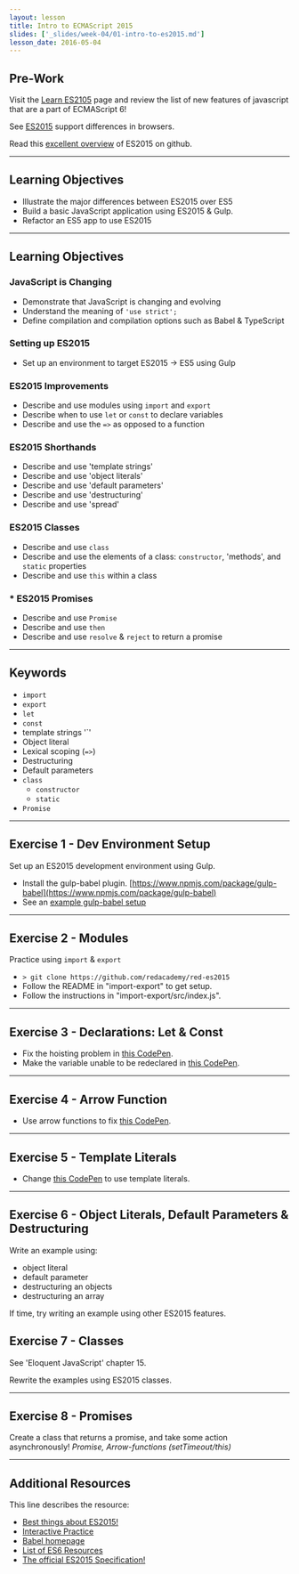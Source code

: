 ```yaml
---
layout: lesson
title: Intro to ECMAScript 2015
slides: ['_slides/week-04/01-intro-to-es2015.md']
lesson_date: 2016-05-04
---
```


## Pre-Work

Visit the [Learn ES2105](https://babeljs.io/docs/learn-es2015/) page and review the list of new features of javascript that are a part of ECMAScript 6!

See [ES2015](http://kangax.github.io/compat-table/es6/) support differences in browsers.

Read this [excellent overview](https://github.com/bevacqua/es6) of ES2015 on github.

---

## Learning Objectives

- Illustrate the major differences between ES2015 over ES5
- Build a basic JavaScript application using ES2015 & Gulp.
- Refactor an ES5 app to use ES2015

---

## Learning Objectives

### JavaScript is Changing
- Demonstrate that JavaScript is changing and evolving
- Understand the meaning of `'use strict';`
- Define compilation and compilation options such as Babel & TypeScript

### Setting up ES2015
- Set up an environment to target ES2015 -> ES5 using Gulp

### ES2015 Improvements
- Describe and use modules using `import` and `export`
- Describe when to use `let` or `const` to declare variables
- Describe and use the `=>` as opposed to a function

### ES2015 Shorthands
- Describe and use 'template strings'
- Describe and use 'object literals'
- Describe and use 'default parameters'
- Describe and use 'destructuring'
- Describe and use 'spread'

### ES2015 Classes
- Describe and use `class`
- Describe and use the elements of a class: `constructor`, 'methods', and `static` properties
- Describe and use `this` within a class

### * ES2015 Promises
- Describe and use `Promise`
- Describe and use `then`
- Describe and use `resolve` & `reject` to return a promise

---

## Keywords

- `import`
- `export`
- `let`
- `const`
- template strings '`'
- Object literal
- Lexical scoping (`=>`)
- Destructuring
- Default parameters
- `class`
    - `constructor`
    - `static`
- `Promise`

---

## Exercise 1 - Dev Environment Setup

Set up an ES2015 development environment using Gulp.

- Install the gulp-babel plugin. [https://www.npmjs.com/package/gulp-babel](https://www.npmjs.com/package/gulp-babel)
- See an [example gulp-babel setup](https://github.com/redacademy/red-gulp-babel)
---

## Exercise 2 - Modules
Practice using `import` & `export`
- `> git clone https://github.com/redacademy/red-es2015`
- Follow the README in "import-export" to get setup.
- Follow the instructions in "import-export/src/index.js".


---

## Exercise 3 - Declarations: Let & Const
- Fix the hoisting problem in [this CodePen](http://codepen.io/redacademy/pen/pyZpqV).
- Make the variable unable to be redeclared in [this CodePen](http://codepen.io/redacademy/pen/jqpYoz).

---

## Exercise 4 - Arrow Function
- Use arrow functions to fix [this CodePen](http://codepen.io/redacademy/pen/mPjXVW).

---

## Exercise 5 - Template Literals
- Change [this CodePen](http://codepen.io/redacademy/pen/PNBQvB) to use template literals.

---

## Exercise 6 - Object Literals, Default Parameters & Destructuring
Write an example using:
 - object literal
 - default parameter
 - destructuring an objects
 - destructuring an array

If time, try writing an example using other ES2015 features.


## Exercise 7 - Classes

See 'Eloquent JavaScript' chapter 15.

Rewrite the examples using ES2015 classes.

---

## Exercise 8 - Promises
Create a class that returns a promise, and take some action asynchronously!
*Promise, Arrow-functions (setTimeout/this)*

---

## Additional Resources

This line describes the resource:

- [Best things about ES2015!](https://kadira.io/blog/other/top-es2015-features-in-15-minutes)
- [Interactive Practice](http://learnharmony.org/)
- [Babel homepage](https://babeljs.io/docs/learn-es2015/)
- [List of ES6 Resources](https://github.com/ericdouglas/ES6-Learning)
- [The official ES2015 Specification!](http://www.ecma-international.org/ecma-262/6.0/)
